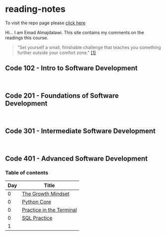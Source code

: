 # reading-notes

To visit the repo page please [click here](https://e97m.github.io/reading-notes) 

Hi... I am Emad Almajdalawi. This site contains my comments on the readings this course.

 >"Set yourself a small, finishable challenge that teaches you something further outside your comfort zone." [[1]](https://web.archive.org/web/20160616225417/http://www.happybearsoftware.com/upgrade-your-technical-skills-with-deliberate-practice)

## Code 102 - Intro to Software Development

<br>

## Code 201 - Foundations of Software Development

<br>

## Code 301 - Intermediate Software Development

<br>

## Code 401 - Advanced Software Development

### Table of contents

| Day | Title |
| ----------- | ----------- |
| 0 | [The Growth Mindset](https://github.com/e97m/reading-notes/blob/main/The%20Growth%20Mindset.md) |
| 0 | [Python Core](https://github.com/e97m/reading-notes/blob/main/Python%20core.md) |
|0| [Practice in the Terminal](https://github.com/e97m/reading-notes/blob/main/Practice%20in%20the%20Terminal.md) |
|0| [SQL Practice](https://github.com/e97m/reading-notes/blob/main/SQL%20Practice.md) |
|1|  |
